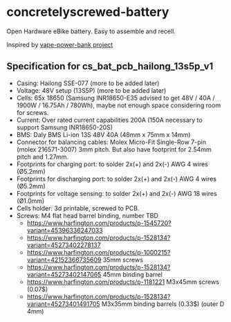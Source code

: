 # concretelyscrewed-battery
Open Hardware eBike battery. Easy to assemble and recell.

Inspired by [vape-power-bank project](https://github.com/chrisdoelcreates/vape-power-bank)

## Specification for cs_bat_pcb_hailong_13s5p_v1
- Casing: Hailong SSE-077 (more to be added later)
- Voltage: 48V setup (13S5P) (more to be added later)
- Cells: 65x 18650 (Samsung INR18650-E35 advised to get 48V / 40A / 1900W / 16.75Ah / 780Wh), maybe not enough space considering room for screws.
- Current: Over rated current capabilities 200A (150A necessary to support Samsung INR18650-20S)
- BMS: Daly BMS Li-ion 13S 48V 40A (48mm x 75mm x 14mm)
- Connector for balancing cables: Molex Micro-Fit Single-Row 7-pin (molex 216571-3007) 3mm pitch. But also have footprint for 2.54mm pitch and 1.27mm.
- Footprints for charging port: to solder 2x(+) and 2x(-) AWG 4 wires (Ø5.2mm)
- Footprints for discharging port: to solder 2x(+) and 2x(-) AWG 4 wires (Ø5.2mm)
- Footprints for voltage sensing: to solder 2x(+) and 2x(-) AWG 18 wires (Ø1.0mm)
- Cells holder: 3d printable, screwed to PCB.
- Screws: M4 flat head barrel binding, number TBD
  - https://www.harfington.com/products/p-1545720?variant=45396336247033
  - https://www.harfington.com/products/p-1528134?variant=45273402278137
  - https://www.harfington.com/products/p-1000215?variant=42152366735609 35mm screws
  - https://www.harfington.com/products/p-1528134?variant=45273402147065 45mm binding barrel
  - https://www.harfington.com/products/p-1181221 M3x45mm screws (0.07$)
  - https://www.harfington.com/products/p-1528134?variant=45273401491705 M3x35mm binding barrels (0.33$) (outer D 4mm)
